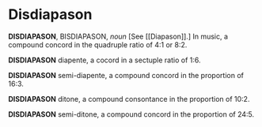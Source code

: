 # Disdiapason

**DISDIAPASON**, BISDIAPASON, _noun_ \[See [[Diapason]].\] In music, a compound concord in the quadruple ratio of 4:1 or 8:2.

**DISDIAPASON** diapente, a cocord in a sectuple ratio of 1:6.

**DISDIAPASON** semi-diapente, a compound concord in the proportion of 16:3.

**DISDIAPASON** ditone, a compound consontance in the proportion of 10:2.

**DISDIAPASON** semi-ditone, a compound concord in the proportion of 24:5.